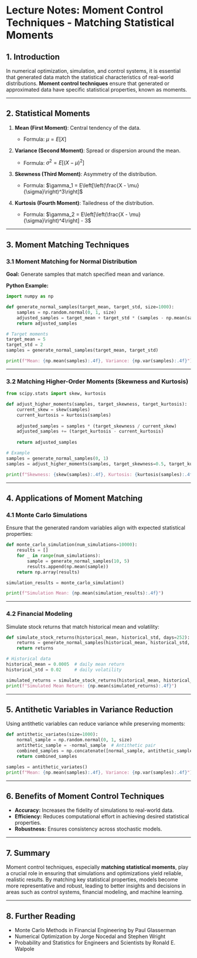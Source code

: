 # **Lecture Notes: Moment Control Techniques - Matching Statistical Moments**

## **1. Introduction**

In numerical optimization, simulation, and control systems, it is essential that generated data match the statistical characteristics of real-world distributions. **Moment control techniques** ensure that generated or approximated data have specific statistical properties, known as moments.

---

## **2. Statistical Moments**

1. **Mean (First Moment)**: Central tendency of the data.
   - Formula: $\mu = E[X]$

2. **Variance (Second Moment)**: Spread or dispersion around the mean.
   - Formula: $\sigma^2 = E[(X - \mu)^2]$

3. **Skewness (Third Moment)**: Asymmetry of the distribution.
   - Formula: $\gamma_1 = E\left[\left(\frac{X - \mu}{\sigma}\right)^3\right]$

4. **Kurtosis (Fourth Moment)**: Tailedness of the distribution.
   - Formula: $\gamma_2 = E\left[\left(\frac{X - \mu}{\sigma}\right)^4\right] - 3$

---

## **3. Moment Matching Techniques**

### **3.1 Moment Matching for Normal Distribution**

**Goal:** Generate samples that match specified mean and variance.

**Python Example:**

```python
import numpy as np

def generate_normal_samples(target_mean, target_std, size=1000):
    samples = np.random.normal(0, 1, size)
    adjusted_samples = target_mean + target_std * (samples - np.mean(samples)) / np.std(samples)
    return adjusted_samples

# Target moments
target_mean = 5
target_std = 2
samples = generate_normal_samples(target_mean, target_std)

print(f"Mean: {np.mean(samples):.4f}, Variance: {np.var(samples):.4f}")
```

---

### **3.2 Matching Higher-Order Moments (Skewness and Kurtosis)**

```python
from scipy.stats import skew, kurtosis

def adjust_higher_moments(samples, target_skewness, target_kurtosis):
    current_skew = skew(samples)
    current_kurtosis = kurtosis(samples)
    
    adjusted_samples = samples * (target_skewness / current_skew)
    adjusted_samples += (target_kurtosis - current_kurtosis)
    
    return adjusted_samples

# Example
samples = generate_normal_samples(0, 1)
samples = adjust_higher_moments(samples, target_skewness=0.5, target_kurtosis=3)

print(f"Skewness: {skew(samples):.4f}, Kurtosis: {kurtosis(samples):.4f}")
```

---

## **4. Applications of Moment Matching**

### **4.1 Monte Carlo Simulations**

Ensure that the generated random variables align with expected statistical properties:

```python
def monte_carlo_simulation(num_simulations=10000):
    results = []
    for _ in range(num_simulations):
        sample = generate_normal_samples(10, 5)
        results.append(np.mean(sample))
    return np.array(results)

simulation_results = monte_carlo_simulation()

print(f"Simulation Mean: {np.mean(simulation_results):.4f}")
```

---

### **4.2 Financial Modeling**

Simulate stock returns that match historical mean and volatility:

```python
def simulate_stock_returns(historical_mean, historical_std, days=252):
    returns = generate_normal_samples(historical_mean, historical_std, days)
    return returns

# Historical data
historical_mean = 0.0005  # daily mean return
historical_std = 0.02     # daily volatility

simulated_returns = simulate_stock_returns(historical_mean, historical_std)
print(f"Simulated Mean Return: {np.mean(simulated_returns):.4f}")
```

---

## **5. Antithetic Variables in Variance Reduction**

Using antithetic variables can reduce variance while preserving moments:

```python
def antithetic_variates(size=1000):
    normal_sample = np.random.normal(0, 1, size)
    antithetic_sample = -normal_sample  # Antithetic pair
    combined_samples = np.concatenate([normal_sample, antithetic_sample])
    return combined_samples

samples = antithetic_variates()
print(f"Mean: {np.mean(samples):.4f}, Variance: {np.var(samples):.4f}")
```

---

## **6. Benefits of Moment Control Techniques**

- **Accuracy:** Increases the fidelity of simulations to real-world data.
- **Efficiency:** Reduces computational effort in achieving desired statistical properties.
- **Robustness:** Ensures consistency across stochastic models.

---

## **7. Summary**

Moment control techniques, especially **matching statistical moments**, play a crucial role in ensuring that simulations and optimizations yield reliable, realistic results. By matching key statistical properties, models become more representative and robust, leading to better insights and decisions in areas such as control systems, financial modeling, and machine learning.

---

## **8. Further Reading**

- Monte Carlo Methods in Financial Engineering by Paul Glasserman
- Numerical Optimization by Jorge Nocedal and Stephen Wright
- Probability and Statistics for Engineers and Scientists by Ronald E. Walpole

